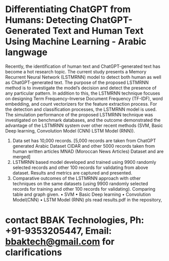 # Differentiating ChatGPT from Humans: Detecting ChatGPT-Generated Text and Human Text Using Machine Learning - Arabic langwage

Recently, the identification of human text and ChatGPT-generated text has become a hot research topic. The current study presents a Memory Recurrent Neural Network (LSTMRNN) model to detect both human as well as ChatGPT-generated text. The purpose of the proposed LSTMRNN method is to investigate the model’s decision and detect the presence of any particular pattern. In addition to this, the LSTMRNN technique focuses on designing Term Frequency–Inverse Document Frequency (TF-IDF), word embedding, and count vectorizers for the feature extraction process. For the detection and classification processes, the LSTMRNN model is used. The simulation performance of the proposed LSTMRNN technique was investigated on benchmark databases, and the outcome demonstrated the advantage of the LSTMRNN system over other recent methods (SVM, Basic Deep learning, Convolution Model (CNN) LSTM Model (RNN)).
1.	Data set has 10,000 records. [5,000 records are taken from ChatGPT generated Arabic Dataset CIDAR  and other 5000 records taken from human written articles MNAD (Moroccan News Articles) Dataset  and are merged]
2.	LSTMRNN based model developed and trained using 9900 randomly selected records and other 100 records for validating from above dataset.  Results and metrics are captured and presented. 
3.	Comparative outcomes of the LSTMRNN approach with other techniques on the same datasets (using 9900 randomly selected records for training and other 100 records for validating). Comparing table and graph given.
•	SVM
•	Basic Deep learning
•	Convolution Model(CNN)
•	LSTM Model  (RNN)
pls read results.pdf in the repository,
# contact BBAK Technologies, Ph: +91-9353205447, Email: bbaktech@gmail.com for clarifications
